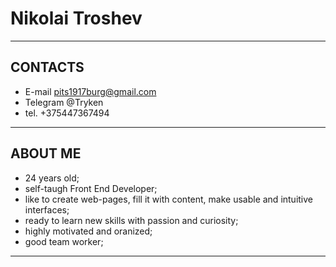 Nikolai Troshev
==============
______________

CONTACTS
--------
- E-mail <pits1917burg@gmail.com>
- Telegram @Tryken
- tel. +375447367494

_____________

ABOUT ME
--------
- 24 years old;
- self-taugh Front End Developer;
- like to create web-pages, fill it with content, make usable and intuitive interfaces;
- ready to learn new skills with passion and curiosity;
- highly motivated and oranized;
- good team worker;

_____________